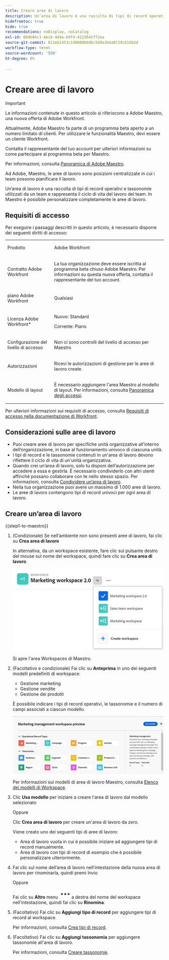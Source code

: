 ```yaml
---
title: Creare aree di lavoro
description: Un’area di lavoro è una raccolta di tipi di record operativi e tassonomie utilizzati da un team e rappresenta il ciclo di vita del lavoro del team. In Maestro è possibile personalizzare completamente le aree di lavoro.
hidefromtoc: true
hide: true
recommendations: noDisplay, noCatalog
exl-id: 604b84c1-4ec6-4d4a-b9f4-4223641ff2ea
source-git-commit: 811eb1453c140808b0d6c5d9a3b4a0729cb16b2d
workflow-type: tm+mt
source-wordcount: '559'
ht-degree: 0%

---
```


<!--udpate the metadata with real information when making this avilable in TOC and in the left nav-->

# Creare aree di lavoro

>[!IMPORTANT]
>
>Le informazioni contenute in questo articolo si riferiscono a Adobe Maestro, una nuova offerta di Adobe Workfront.
>
>Attualmente, Adobe Maestro fa parte di un programma beta aperto a un numero limitato di clienti. Per utilizzare le funzionalità Maestro, devi essere un cliente Workfront.
>
>Contatta il rappresentante del tuo account per ulteriori informazioni su come partecipare al programma beta per Maestro.
>
>Per informazioni, consulta [Panoramica di Adobe Maestro](../maestro-overview.md).

Ad Adobe, Maestro, le aree di lavoro sono posizioni centralizzate in cui i team possono pianificare il lavoro.

Un’area di lavoro è una raccolta di tipi di record operativi e tassonomie utilizzati da un team e rappresenta il ciclo di vita del lavoro del team. In Maestro è possibile personalizzare completamente le aree di lavoro.

## Requisiti di accesso

Per eseguire i passaggi descritti in questo articolo, è necessario disporre dei seguenti diritti di accesso:

<table style="table-layout:auto">
 <col>
 </col>
 <col>
 </col>
 <tbody>
    <tr>
<tr>
<td>
   <p> Prodotto</p> </td>
   <td>
   <p> Adobe Workfront</p> </td>
  </tr>  
 <td role="rowheader"><p>Contratto Adobe Workfront</p></td>
   <td>
<p>La tua organizzazione deve essere iscritta al programma beta chiuso Adobe Maestro. Per informazioni su questa nuova offerta, contatta il rappresentante del tuo account. </p>
   </td>
  </tr>
  <tr>
   <td role="rowheader"><p>piano Adobe Workfront</p></td>
   <td>
<p>Qualsiasi</p>
   </td>
  </tr>
  <tr>
   <td role="rowheader"><p>Licenza Adobe Workfront*</p></td>
   <td>
   <p>Nuovo: Standard</p>
   <p>Corrente: Piano</p> 
  </td>
  </tr>

<tr>
   <td role="rowheader"><p>Configurazione del livello di accesso</p></td>
   <td> <p>Non ci sono controlli del livello di accesso per Maestro</p>
</td>
  </tr>

<tr>
   <td role="rowheader"><p>Autorizzazioni</p></td>
   <td> <p>Ricevi le autorizzazioni di gestione per le aree di lavoro create. </p>  
</td>
  </tr>

<tr>
   <td role="rowheader"><p>Modello di layout</p></td>
   <td> <p>È necessario aggiungere l'area Maestro al modello di layout. Per informazioni, consulta <a href="../access/access-overview.md">Panoramica degli accessi</a>. </p>  
</td>
  </tr>

</tbody>
</table>

Per ulteriori informazioni sui requisiti di accesso, consulta [Requisiti di accesso nella documentazione di Workfront](/help/quicksilver/administration-and-setup/add-users/access-levels-and-object-permissions/access-level-requirements-in-documentation.md).

<!--Maybe enable this at GA - but Maestro is not supposed to have Access controls in the Workfront Access Level: 
>[!NOTE]
>
>If you don't have access, ask your Workfront administrator if they set additional restrictions in your access level. For information on how a Workfront administrator can change your access level, see [Create or modify custom access levels](../administration-and-setup/add-users/configure-and-grant-access/create-modify-access-levels.md). -->

<!-- Notes to add for the table: for the "Workfront plans" row: the above is only for closed beta; when going to GA - activate the following plans:    
<p>Current plan: Prime and Ultimate</p>
<p>Legacy plan: Enterprise</p>-->

<!-- Notes for the table: for the "Workfront access" row: <p>For more information, see <a href="../../administration-and-setup/add-users/access-levels-and-object-permissions/wf-licenses.md" class="MCXref xref">Adobe Workfront licenses overview</a>.</p>-->

## Considerazioni sulle aree di lavoro

* Puoi creare aree di lavoro per specifiche unità organizzative all’interno dell’organizzazione, in base al funzionamento univoco di ciascuna unità.
* I tipi di record e le tassonomie contenuti in un&#39;area di lavoro devono riflettere il ciclo di vita di un&#39;unità organizzativa.
* Quando crei un’area di lavoro, solo tu disponi dell’autorizzazione per accedere a essa e gestirla. È necessario condividerlo con altri utenti affinché possano collaborare con te nello stesso spazio. Per informazioni, consulta [Condividere un’area di lavoro](/help/quicksilver/maestro/access/share-workspaces.md).
* Nella tua organizzazione puoi avere un massimo di 1.000 aree di lavoro.
* Le aree di lavoro contengono tipi di record univoci per ogni area di lavoro. <!--this might change-->

## Creare un’area di lavoro

{{step1-to-maestro}}

1. (Condizionale) Se nell’ambiente non sono presenti aree di lavoro, fai clic su **Crea area di lavoro**

   In alternativa, da un workspace esistente, fare clic sul pulsante destro del mouse sul nome del workspace, quindi fare clic su **Crea area di lavoro**.

   ![](assets/workspace-drop-down-right-menu.png)

   Si apre l&#39;area Workspaces di Maestro.
1. (Facoltativo e condizionale) Fai clic su **Anteprima** in uno dei seguenti modelli predefiniti di workspace:

   * Gestione marketing
   * Gestione vendite
   * Gestione dei prodotti

   È possibile indicare i tipi di record operativi, le tassonomie e il numero di campi associati a ciascun modello.

   ![](assets/previewing-a-workspace-template.png)

   Per informazioni sui modelli di area di lavoro Maestro, consulta [Elenco dei modelli di Workspace](../architecture/workspace-templates.md).

1. Clic **Usa modello** per iniziare a creare l&#39;area di lavoro dal modello selezionato

   Oppure

   Clic **Crea area di lavoro** per creare un&#39;area di lavoro da zero.

   Viene creato uno dei seguenti tipi di aree di lavoro:

   * Area di lavoro vuota in cui è possibile iniziare ad aggiungere tipi di record manualmente.
   * Area di lavoro con tipi di record di esempio che è possibile personalizzare ulteriormente.

1. Fai clic sul nome dell’area di lavoro nell’intestazione della nuova area di lavoro per rinominarla, quindi premi Invio

   Oppure

   Fai clic su **Altro** menu ![](assets/more-menu.png)a destra del nome del workspace nell’intestazione, quindi fai clic su **Rinomina**.

1. (Facoltativo) Fai clic su **Aggiungi tipo di record** per aggiungere tipi di record al workspace.

   Per informazioni, consulta [Crea tipi di record](../architecture/create-record-types.md).

1. (Facoltativo) Fai clic su **Aggiungi tassonomia** per aggiungere tassonomie all&#39;area di lavoro.

   Per informazioni, consulta [Creare tassonomie](../architecture/create-a-taxonomy.md).

